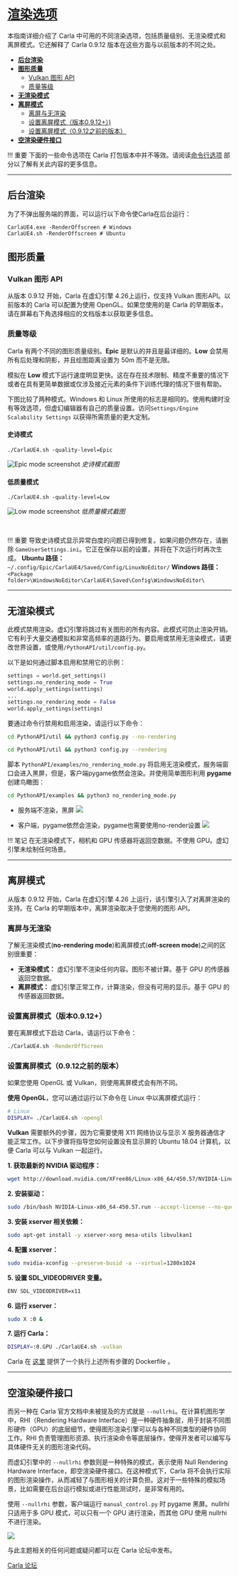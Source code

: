 # [渲染选项](https://carla.readthedocs.io/en/latest/adv_rendering_options/#no-rendering-mode) 

本指南详细介绍了 Carla 中可用的不同渲染选项，包括质量级别、无渲染模式和离屏模式。它还解释了 Carla 0.9.12 版本在这些方面与以前版本的不同之处。

- [__后台渲染__](#render_off_screen)
- [__图形质量__](#graphics-quality)
	- [Vulkan 图形 API](#vulkan-graphics-api)  
	- [质量等级](#quality-levels)  
- [__无渲染模式__](#no-rendering-mode)  
- [__离屏模式__](#off-screen-mode)  
    - [离屏与无渲染](#off-screen-vs-no-rendering)
    - [设置离屏模式（版本0.9.12+）)](#setting-off-screen-mode-version-0912)
    - [设置离屏模式（0.9.12之前的版本）](#setting-off-screen-mode-versions-prior-to-0912)
- [__空渲染硬件接口__](#nullrhi)  


!!! 重要
    下面的一些命令选项在 Carla 打包版本中并不等效。请阅读[命令行选项](start_quickstart.md#command-line-options) 部分以了解有关此内容的更多信息。

---
## 后台渲染 <span id="render_off_screen"></span>
为了不弹出服务端的界面，可以运行以下命令使Carla在后台运行：
```shell
CarlaUE4.exe -RenderOffscreen # Windows
CarlaUE4.sh -RenderOffscreen # Ubuntu
```


## 图形质量 <span id="vulkan-graphics-api"></span>

### Vulkan 图形 API <span id="recording"></span>

从版本 0.9.12 开始，Carla 在虚幻引擎 4.26上运行，仅支持 Vulkan 图形API。以前版本的 Carla 可以配置为使用 OpenGL。如果您使用的是 Carla 的早期版本，请在屏幕右下角选择相应的文档版本以获取更多信息。

### 质量等级 <span id="quality-levels"></span>

Carla 有两个不同的图形质量级别。__Epic__ 是默认的并且是最详细的。__Low__ 会禁用所有后处理和阴影，并且绘图距离设置为 50m 而不是无限。

模拟在 __Low__ 模式下运行速度明显更快。这在存在技术限制、精度不重要的情况下或者在具有更简单数据或仅涉及接近元素的条件下训练代理的情况下很有帮助。

下图比较了两种模式。Windows 和 Linux 所使用的标志是相同的。使用构建时没有等效选项，但虚幻编辑器有自己的质量设置。访问`Settings/Engine Scalability Settings` 以获得所需质量的更大定制。


#### 史诗模式
`./CarlaUE4.sh -quality-level=Epic`

![Epic mode screenshot](img/rendering_quality_epic.jpg)
*史诗模式截图*

#### 低质量模式
`./CarlaUE4.sh -quality-level=Low`

![Low mode screenshot](img/rendering_quality_low.jpg)
*低质量模式截图*

<br>

!!! 重要
    导致史诗模式显示异常白度的问题已得到修复。如果问题仍然存在，请删除 `GameUserSettings.ini`。它正在保存以前的设置，并将在下次运行时再次生成。 __Ubuntu 路径：__ `  ~/.config/Epic/CarlaUE4/Saved/Config/LinuxNoEditor/` __Windows 路径：__ `<Package folder>\WindowsNoEditor\CarlaUE4\Saved\Config\WindowsNoEditor\`

---
## 无渲染模式 <span id="no-rendering-mode"></span>

此模式禁用渲染。虚幻引擎将跳过有关图形的所有内容。此模式可防止渲染开销。它有利于大量交通模拟和非常高频率的道路行为。要启用或禁用无渲染模式，请更改世界设置，或使用`/PythonAPI/util/config.py`。

以下是如何通过脚本启用和禁用它的示例：

```py
settings = world.get_settings()
settings.no_rendering_mode = True
world.apply_settings(settings)
...
settings.no_rendering_mode = False
world.apply_settings(settings)
```
要通过命令行禁用和启用渲染，请运行以下命令：

```sh
cd PythonAPI/util && python3 config.py --no-rendering
```
```sh
cd PythonAPI/util && python3 config.py --rendering
```

脚本 `PythonAPI/examples/no_rendering_mode.py` 将启用无渲染模式，服务端窗口会进入黑屏，但是，客户端pygame依然会渲染。并使用简单图形利用 __pygame__ 创建鸟瞰图：

```sh
cd PythonAPI/examples && python3 no_rendering_mode.py
```

- 服务端不渲染，黑屏
![](img/rendering/no_rendering_server.png)

- 客户端，pygame依然会渲染，pygame也需要使用no-render设置
![](img/rendering/no_rendering_client.png)

!!! 笔记
    在无渲染模式下，相机和 GPU 传感器将返回空数据。不使用 GPU。虚幻引擎未绘制任何场景。

---
## 离屏模式 <span id="off-screen-mode"></span>

从版本 0.9.12 开始，Carla 在虚幻引擎 4.26 上运行，该引擎引入了对离屏渲染的支持。在 Carla 的早期版本中，离屏渲染取决于您使用的图形 API。


### 离屏与无渲染 <span id="off-screen-vs-no-rendering"></span>

了解无渲染模式(__no-rendering mode__)和离屏模式(__off-screen mode__)之间的区别很重要：

- __无渲染模式：__ 虚幻引擎不渲染任何内容。图形不被计算。基于 GPU 的传感器返回空数据。
- __离屏模式：__ 虚幻引擎正常工作，计算渲染，但没有可用的显示。基于 GPU 的传感器返回数据。

### 设置离屏模式（版本0.9.12+） <span id="setting-off-screen-mode-version-0912"></span>

要在离屏模式下启动 Carla，请运行以下命令：

```sh
./CarlaUE4.sh -RenderOffScreen
```

### 设置离屏模式（0.9.12之前的版本） <span id="setting-off-screen-mode-versions-prior-to-0912"></span>

如果您使用 OpenGL 或 Vulkan，则使用离屏模式会有所不同。

__使用 OpenGL__，您可以通过运行以下命令在 Linux 中以离屏模式运行：

```sh
# Linux
DISPLAY= ./CarlaUE4.sh -opengl
```

__Vulkan__ 需要额外的步骤，因为它需要使用 X11 网络协议与显示 X 服务器通信才能正常工作。以下步骤将指导您如何设置没有显示屏的 Ubuntu 18.04 计算机，以便 Carla 可以与 Vulkan 一起运行。

__1. 获取最新的 NVIDIA 驱动程序：__

```sh
wget http://download.nvidia.com/XFree86/Linux-x86_64/450.57/NVIDIA-Linux-x86_64-450.57.run
```

__2. 安装驱动：__

```sh
sudo /bin/bash NVIDIA-Linux-x86_64-450.57.run --accept-license --no-questions --ui=none
```

__3. 安装 xserver 相关依赖：__

```sh
sudo apt-get install -y xserver-xorg mesa-utils libvulkan1
```

__4. 配置 xserver：__

```sh
sudo nvidia-xconfig --preserve-busid -a --virtual=1280x1024
```

__5. 设置 SDL_VIDEODRIVER 变量。__

```sh
ENV SDL_VIDEODRIVER=x11
```

__6. 运行 xserver：__

```sh
sudo X :0 &
```

__7. 运行 Carla：__

```sh
DISPLAY=:0.GPU ./CarlaUE4.sh -vulkan
```

Carla 在 [这里](https://github.com/carla-simulator/carla/blob/0.9.12/Util/Docker/Release.Dockerfile) 提供了一个执行上述所有步骤的 Dockerfile 。

---

## 空渲染硬件接口 <span id="nullrhi"></span>

而另一种在 Carla 官方文档中未被提及的方式就是 `--nullrhi`。在计算机图形学中，RHI（Rendering Hardware Interface）是一种硬件抽象层，用于封装不同图形硬件（GPU）的底层细节，使得图形渲染引擎可以与各种不同类型的硬件协同工作。RHI 负责管理图形资源、执行渲染命令等底层操作，使得开发者可以编写与具体硬件无关的图形渲染代码。

而虚幻引擎中的 `--nullrhi` 参数则是一种特殊的模式，表示使用 Null Rendering Hardware Interface，即空渲染硬件接口。在这种模式下，Carla 将不会执行实际的图形渲染操作，从而减轻了与图形相关的计算负担。这对于一些特殊的模拟场景，比如需要在后台运行模拟或进行性能测试时，是非常有用的。

使用 `--nullrhi` 参数，客户端运行 `manual_control.py` 时 pygame 黑屏。nullrhi 只适用于多 GPU 模式，可以只有一个 GPU 进行渲染，而其他 GPU 使用 nullrhi 不进行渲染。

![](img/rendering/nullrhi.png)


与此主题相关的任何问题或疑问都可以在 Carla 论坛中发布。



<div class="build-buttons">
<p>
<a href="https://github.com/carla-simulator/carla/discussions/" target="_blank" class="btn btn-neutral" title="Go to the Carla forum">
Carla 论坛</a>
</p>
</div>
